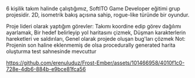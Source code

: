 6 kişilik takım halinde çalıştığımız, SoftITO Game Developer eğitimi grup projesidir.
2D, isometrik bakış açısına sahip, rogue-like türünde bir oyundur.

Proje lideri olarak yaptığım görevler: Takımı koordine edip görev dağılımı ayarlamak, Bir hedef belirleyip yol haritasını çizmek, Düşman karakterlerin hareketleri ve saldırıları, Genel olarak projede oluşan bug'ları çözmek
Not: Projenin son haline eklenmemiş de olsa procedurally generated harita oluşturma test sahnesinde mevcuttur





https://github.com/erenuluduz/Frost-Ember/assets/101466958/4010f1c0-728e-4db6-884b-e9bce81fca56


